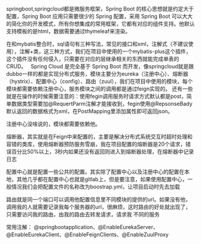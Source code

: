   springboot,springcloud都是微服务框架，Spring Boot 的核心思想就是约定大于配置，Spring Boot 应用只需要很少的 Spring 配置，采用 Spring Boot
可以大大的简化你的开发模式，所有你想集成的常用框架，它都有对应的组件支持。他默认支持模板的是html，数据需要通过thymeleaf来渲染。

  在和mybatis整合时，sql语句有三种写法，常见的接口和xml，注解式（不建议使用），注解+类，这三种方式，我们在项目中使用的一个mybatis-plus这个插件，这个插件没有任何侵入，只需要在对应的层继承相关的东西就能完成单表的CRUD。
 
  Spring Cloud 是完全基于 Spring Boot
而开发，像springcloud就是跟dubbo一样的都是实现分布式服务，模块主要分为eureka（注册中心）、熔断器（hystrix）、配置中心（config）、路由（zuul），我们在项目中使用的模块，每个模块都需要依赖注册中心，服务模块之间的调用都是通过feign实现的。
还有一些就是在操作的时候需要注意的：使用fegin调用服务时请求方式默认都是post，简单数据类型需要加@RequertParm注解才能接收到，fegin使用@RepsonseBady默认返回的数据格式为xml，在PostMapping里添加属性即可返回json。

  注册中心没啥说的，模块都需要依赖他。
  
  熔断器，其实就是在Feign中来配置的，主要是解决分布式系统交互时超时处理和容错的类库，使用熔断器预防服务雪崩，我在项目配置的熔断器是20个请求，错误百分比50%以上，3秒内如果还没有返回则进入到熔断器处理，在熔断器中记录日志

  配置中心就是配置一些公共的配置。其实除了配置中心以及注册中心的配置在本地，其他几乎都在配置中心也就是gitlab上，但是要注意，如果使用配置中心，一般情况我们会把配置文件的名称改为boostrap.yml，让项目启动时先去加载
  
  路由就是同一个端口可以调用他配置信息里不同模块的提供的url。如果没有他，调用我的人就需要记录我每个服务器的url，很麻烦，这时路由的好处就出现了，只需要访问我的路由，由我的路由去转发请求，请求我 不同的服务

  常用注解：
  @springbootapplication、@EnableEurekaServer、@EnableEurekaClient、@EnableFeignClients、@EnableZuulProxy
